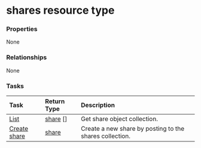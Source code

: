 # shares resource type



### Properties
None

### Relationships
None


### Tasks

| Task		   | Return Type	|Description|
|:---------------|:--------|:----------|
|[List](../api/share_list.md) | [share](share.md) [] |Get share object collection. |
|[Create share](../api/share_post_shares.md) |[share](share.md)| Create a new share by posting to the shares collection.|

<!-- uuid: b08e6f7e-7cc3-4b0f-8a39-61478543b8bb
2015-10-16 10:08:05 UTC -->
<!-- {
  "type": "#page.annotation",
  "description": "shares resource",
  "keywords": "",
  "section": "documentation",
  "tocPath": ""
}-->